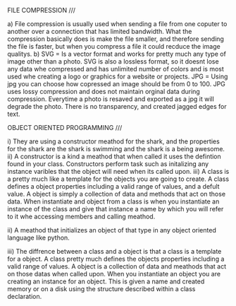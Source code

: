 FILE COMPRESSION ///

a) File compression is usually used when sending a file from one coputer to another over a connection that has limited bandwidth. What the compression basically does is make the file smaller, and therefore sending the file is faster, but when you compress a file it could recduce the image qualitys. 
b) SVG = Is a vector format and works for pretty much any type of image other than a photo. SVG is also a lossless format, so it doesnt lose any data whe compressed and has unlimited number of colors and is most used whe creating a logo or graphics for a website or projects.
JPG = Using jpg you can choose how copressed an image should be from 0 to 100. JPG uses lossy compression and does not maintain orginal data during compression. Everytime a photo is resaved and exported as a jpg it will degrade the photo. There is no transparency, and created jagged edges for text. 

OBJECT ORIENTED PROGRAMMING ///

i) They are using a constructor meathod for the shark, and the properties for the shark are the shark is swimming and the shark is a being awesome. 
ii) A constructor is a kind a meathod that when called it uses the defintion found in your class. Constructors perform task such as initalizing any instance varibles that the object will need when its called upon. 
iii) A class is a pretty much like a template for the objects you are going to create. A class defines a object properties including a valid range of values, and a defult value. A object is simply a collection of data and methods that act on those data. When instantiate and object from a class is when you instantiate an instance of the class and give that instance a name by which you will refer to it whe accessing members and calling meathod. 

ii) A meathod that initializes an object of that type in any object oriented language like python. 

iii) The diffrence between a class and a object is that a class is a template for a object. A class pretty much defines the objects properties including a valid range of values. A object is a collection of data and meathods that act on those datas when called upon. When you instantiate an object you are creating an instance for an object. This is given a name and created memory or on a disk using the structure described within a class declaration. 

